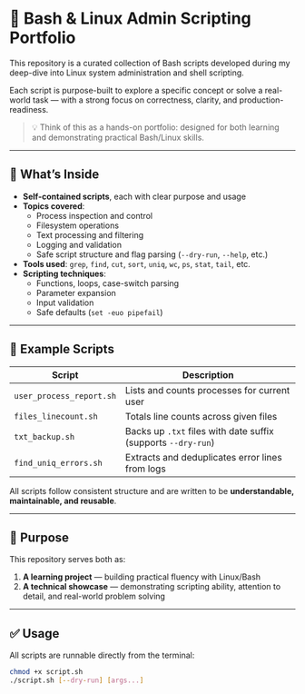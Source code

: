 # 🧰 Bash & Linux Admin Scripting Portfolio

This repository is a curated collection of Bash scripts developed during my deep-dive into Linux system administration and shell scripting.

Each script is purpose-built to explore a specific concept or solve a real-world task — with a strong focus on correctness, clarity, and production-readiness.

> 💡 Think of this as a hands-on portfolio: designed for both learning and demonstrating practical Bash/Linux skills.

---

## 📌 What’s Inside

- **Self-contained scripts**, each with clear purpose and usage
- **Topics covered**:
  - Process inspection and control
  - Filesystem operations
  - Text processing and filtering
  - Logging and validation
  - Safe script structure and flag parsing (`--dry-run`, `--help`, etc.)
- **Tools used**: `grep`, `find`, `cut`, `sort`, `uniq`, `wc`, `ps`, `stat`, `tail`, etc.
- **Scripting techniques**:
  - Functions, loops, case-switch parsing
  - Parameter expansion
  - Input validation
  - Safe defaults (`set -euo pipefail`)

---

## 📂 Example Scripts

| Script                 | Description                                          |
|------------------------|------------------------------------------------------|
| `user_process_report.sh` | Lists and counts processes for current user        |
| `files_linecount.sh`     | Totals line counts across given files              |
| `txt_backup.sh`          | Backs up `.txt` files with date suffix (supports `--dry-run`) |
| `find_uniq_errors.sh`    | Extracts and deduplicates error lines from logs    |

All scripts follow consistent structure and are written to be **understandable, maintainable, and reusable**.

---

## 🎯 Purpose

This repository serves both as:

1. **A learning project** — building practical fluency with Linux/Bash
2. **A technical showcase** — demonstrating scripting ability, attention to detail, and real-world problem solving

---

## ✅ Usage

All scripts are runnable directly from the terminal:

```bash
chmod +x script.sh
./script.sh [--dry-run] [args...]
